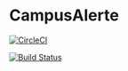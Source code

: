 # CampusAlerte
[![CircleCI](https://circleci.com/gh/Sparow199/CampusAlerte/tree/master.svg?style=svg)](https://circleci.com/gh/Sparow199/CampusAlerte/tree/master)

[![Build Status](https://travis-ci.org/Sparow199/CampusAlert.svg?branch=master)](https://travis-ci.org/Sparow199/CampusAlert)

